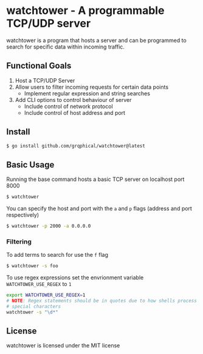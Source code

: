# watchtower - A programmable TCP/UDP server

watchtower is a program that hosts a server and can be programmed to search for specific data within incoming traffic.

## Functional Goals

1. Host a TCP/UDP Server
2. Allow users to filter incoming requests for certain data points
   - Implement regular expression and string searches
3. Add CLI options to control behaviour of server
   - Include control of network protocol
   - Include control of host address and port

## Install

```bash
$ go install github.com/grqphical/watchtower@latest
```

## Basic Usage

Running the base command hosts a basic TCP server on localhost port 8000

```bash
$ watchtower
```

You can specify the host and port with the `a` and `p` flags (address and port respectively)

```bash
$ watchtower -p 2000 -a 0.0.0.0
```

### Filtering

To add terms to search for use the `f` flag

```bash
$ watchtower -s foo
```

To use regex expressions set the envrionment variable `WATCHTOWER_USE_REGEX` to `1`

```bash
export WATCHTOWER_USE_REGEX=1
# NOTE: Regex statements should be in quotes due to how shells process backslashes and other
# special characters
watchtower -s "\d*"
```

## License

watchtower is licensed under the MIT license
